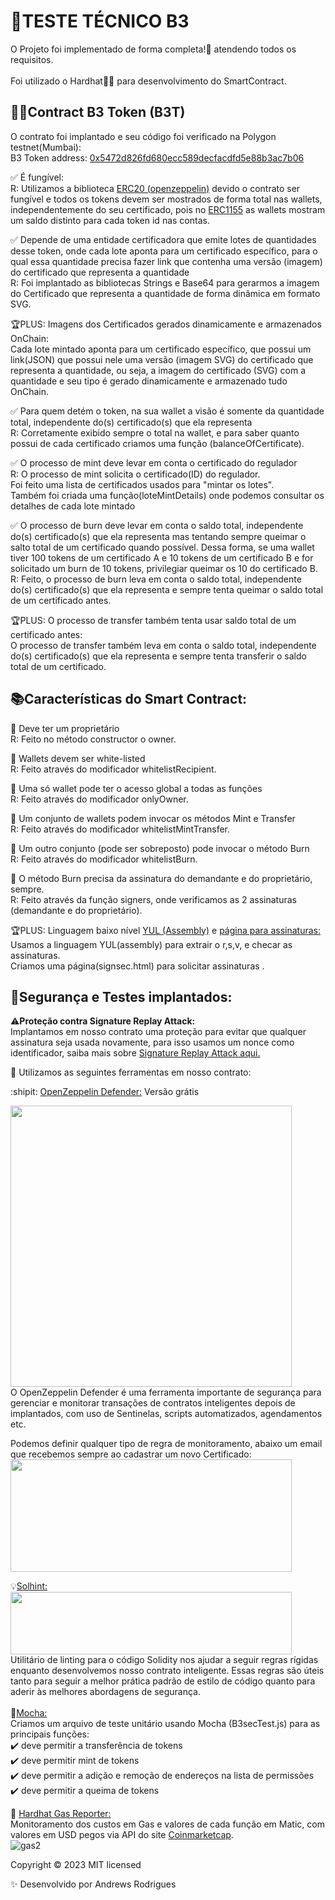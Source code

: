 # 📝TESTE TÉCNICO B3

O Projeto foi implementado de forma completa!🎉 atendendo todos os requisitos.  <br><br/>
Foi utilizado o Hardhat👷‍♂️ para desenvolvimento do SmartContract.<br/>

## 👨‍💻Contract B3 Token (B3T)
O contrato foi implantado e seu código foi verificado na Polygon testnet(Mumbai):<br/>
B3 Token address: [0x5472d826fd680ecc589decfacdfd5e88b3ac7b06](https://mumbai.polygonscan.com/address/0x5472d826fd680ecc589decfacdfd5e88b3ac7b06)
<br/>

✅ É fungível: <br/>
 R: Utilizamos a biblioteca [ERC20 (openzeppelin)](https://docs.openzeppelin.com/contracts/3.x/erc20) devido o contrato ser fungível e todos os tokens devem ser mostrados de forma total nas wallets, independentemente do seu certificado, pois no [ERC1155](https://docs.openzeppelin.com/contracts/3.x/erc1155) as wallets mostram um saldo distinto para cada token id nas contas.<br/>


✅ Depende de uma entidade certificadora  que emite lotes de quantidades desse token, onde cada lote aponta para um certificado específico, para o qual essa quantidade precisa fazer link que contenha uma versão (imagem) do certificado que representa a quantidade<br/>
R: Foi implantado as bibliotecas Strings e Base64 para gerarmos a imagem do Certificado que representa a quantidade de forma dinâmica em formato SVG.<br/>

🏆PLUS: Imagens dos Certificados gerados dinamicamente e armazenados OnChain:<br/>
Cada lote mintado aponta para um certificado específico, que possui um link(JSON) que possui nele uma versão (imagem SVG) do certificado que representa a quantidade, ou seja, a imagem do certificado (SVG) com a quantidade e seu tipo é gerado dinamicamente e armazenado tudo OnChain.

✅ Para quem detém o token, na sua wallet a visão é somente da quantidade total, independente do(s) certificado(s) que ela representa<br/>
R: Corretamente exibido sempre o total na wallet, e para saber quanto possui de cada certificado criamos uma função (balanceOfCertificate).

✅ O processo de mint deve levar em conta o certificado do regulador<br/>
R: O processo de mint solicita o certificado(ID) do regulador.<br/>
Foi feito uma lista de certificados usados para "mintar os lotes".<br/>
Também foi criada uma função(loteMintDetails) onde podemos consultar os detalhes de cada lote mintado</br>

✅ O processo de burn deve levar em conta o saldo total, independente do(s) certificado(s) que ela representa mas tentando sempre queimar o salto total de um certificado quando possível. Dessa forma, se uma wallet tiver 100 tokens de um certificado A e 10 tokens de um certificado B e for solicitado um burn de 10 tokens, privilegiar queimar os 10 do certificado B.<br/>
R: Feito, o processo de burn leva em conta o saldo total, independente do(s) certificado(s) que ela representa e sempre tenta queimar o saldo total de um certificado antes.<br/>

🏆PLUS: O processo de transfer também tenta usar saldo total de um certificado antes:<br/>
O processo de transfer também leva em conta o saldo total, independente do(s) certificado(s) que ela representa e sempre tenta transferir o saldo total de um certificado.<br/>

## 📚Características do Smart Contract:<br/>

🔹 Deve ter um proprietário<br/>
 R: Feito no método constructor o owner.<br/>

🔹 Wallets devem ser white-listed<br/>
 R: Feito através do modificador whitelistRecipient. <br/>

🔹 Uma só wallet pode ter o acesso global a todas as funções<br/>
 R: Feito através do modificador onlyOwner.<br/>

🔹 Um conjunto de wallets podem invocar os métodos Mint e Transfer<br/>
 R: Feito através do modificador whitelistMintTransfer. <br/>

🔹 Um outro conjunto (pode ser sobreposto) pode invocar o método Burn<br/>
 R: Feito através do modificador whitelistBurn. <br/>

🔹 O método Burn precisa da assinatura do demandante e do proprietário, sempre.<br/>
 R: Feito através da função signers, onde verificamos as 2 assinaturas (demandante e do proprietário).<br/>

 🏆PLUS: Linguagem baixo nível [YUL (Assembly)](https://docs.soliditylang.org/en/v0.8.20/yul.html) e [página para assinaturas:](https://ipfs.com.br/signsec4.html)<br/>
Usamos a linguagem YUL(assembly) para extrair o r,s,v, e checar as assinaturas. <br/>Criamos uma página(signsec.html) para solicitar assinaturas .
 
## 🚨Segurança e Testes implantados:<br/>

⚠️**Proteção contra Signature Replay Attack:**</BR>
Implantamos em nosso contrato uma proteção para evitar que qualquer assinatura seja usada novamente, para isso usamos um nonce como identificador, saiba mais sobre [Signature Replay Attack aqui.](https://celo.academy/t/solidity-vulnerabilities-signature-replay-attack/181)<br>

🔨 Utilizamos as seguintes ferramentas em nosso contrato:<br>

:shipit: [OpenZeppelin Defender:](https://www.openzeppelin.com/defender) Versão grátis<br/>

<img src="https://github.com/Andrewsnobre/b4/assets/11564122/c40cb1b4-bf04-4794-939a-c72ba03cb263" width="450" >

<br>
O OpenZeppelin Defender é uma ferramenta importante de segurança para gerenciar e monitorar transações de contratos inteligentes depois de implantados, com uso de Sentinelas, scripts automatizados, agendamentos etc.<br> 

Podemos definir qualquer tipo de regra de monitoramento, abaixo um email que recebemos sempre ao cadastrar um novo Certificado:<br><img src="https://github.com/Andrewsnobre/b4/assets/11564122/dead9819-37bd-4e4d-b62b-6ed1b828edd7" width="450" height="180">



💡[Solhint:](https://protofire.github.io/solhint/)<br/>
<img src="https://github.com/Andrewsnobre/b4/assets/11564122/8a1909da-9487-4635-8640-e24203f42ea3" width="450" height="100">
<br>
Utilitário de linting para o código Solidity nos ajudar a seguir regras rígidas enquanto desenvolvemos nosso contrato inteligente. Essas regras são úteis tanto para seguir a melhor prática padrão de estilo de código quanto para aderir às melhores abordagens de segurança.<br/><br/>
🚦[Mocha:](https://mochajs.org/)<br/>
Criamos um arquivo de teste unitário usando Mocha (B3secTest.js) para as principais funções:<br/>
    ✔️ deve permitir a transferência de tokens<br/>
    ✔️ deve permitir  mint de tokens<br/>
    ✔️ deve permitir a adição e remoção de endereços na lista de permissões<br/>
    ✔️ deve permitir a queima de tokens<br/>
    
   💸 [Hardhat Gas Reporter:](https://www.npmjs.com/package/hardhat-gas-reporter)<br>
    Monitoramento dos custos em Gas e valores de cada função em Matic, com valores em USD pegos via API do site [Coinmarketcap](https://coinmarketcap.com). 
<br>
![gas2](https://github.com/Andrewsnobre/b4/assets/11564122/9053f76d-86b1-4627-aada-4563b005faaa)    
       

Copyright © 2023
MIT licensed

✨ Desenvolvido por Andrews Rodrigues

